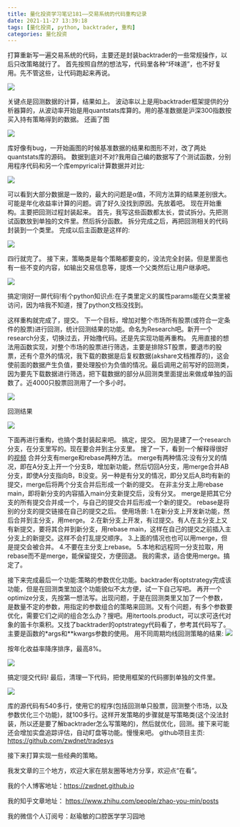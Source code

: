 ```yaml
---
title: 量化投资学习笔记181——交易系统的代码重构记录
date: 2021-11-27 13:39:18
tags: [量化投资, python, backtrader, 重构]
categories: 量化投资
---
```

打算重新写一遍交易系统的代码，主要还是封装backtrader的一些常规操作，以后只改策略就行了。
首先按照自然的想法写，代码里各种“坏味道”，也不好复用。先不管这些，让代码跑起来再说。

![](https://zymblog-1258069789.cos.ap-chengdu.myqcloud.com/blog0178-QTLearn/150/01.jpg)

关键点是回测数据的计算，结果如上。
波动率以上是用backtrader框架提供的分析器算的，从波动率开始是用quantstats库算的。用的基准数据是沪深300指数按买入持有策略得到的数据。
还画了图

![](https://zymblog-1258069789.cos.ap-chengdu.myqcloud.com/blog0178-QTLearn/150/02.jpg)

库好像有bug，一开始画图的时候基准数据的结果和图形不对，改了两处quantstats库的源码。
数据到底对不对?我用自己编的数据写了个测试函数，分别用程序代码和另一个库empyrical计算数据并对比:

![](https://zymblog-1258069789.cos.ap-chengdu.myqcloud.com/blog0178-QTLearn/150/03.jpg)

可以看到大部分数据是一致的，最大的问题是α值，不同方法算的结果差别很大。可能是年化收益率计算的问题。调了好久没找到原因。先放着吧。
现在开始重构。主要把回测过程封装起来。
首先，我写这些函数都太长，尝试拆分。先把测试函数放到单独的文件里。然后拆分函数。
拆分完成之后，再把回测相关的代码封装到一个类里。
完成以后主函数是这样的:

![](https://zymblog-1258069789.cos.ap-chengdu.myqcloud.com/blog0178-QTLearn/150/04.jpg)

四行就完了。
接下来，策略类是每个策略都要变的，没法完全封装。但是里面也有一些不变的内容，如输出交易信息等，提炼一个父类然后让用户继承吧。

![](https://zymblog-1258069789.cos.ap-chengdu.myqcloud.com/blog0178-QTLearn/150/05.jpg)

搞定!刚好一屏代码!有个python知识点:在子类里定义的属性params能在父类里被访问，因为啥我不知道，搜了python文档没找到。

这样重构就完成了，提交。
下一个目标，增加对整个市场所有股票(或符合一定条件的股票)进行回测，统计回测结果的功能。命名为Research吧。新开一个research分支，切换过去，开始撸代码。还是先实现功能再重构。
先用直接的想法用函数实现，对整个市场的股票进行筛选，主要是排除ST股票，要退市的股票，还有个意外的情况，我下载的数据是后复权数据(akshare文档推荐的)，这会使前面的数据产生负值，要处理股价为负值的情况。最后调用之前写好的回测类，因为要先下载数据进行筛选，把下载数据的部分从回测类里面提出来做成单独的函数了。近4000只股票回测用了一个多小时。

![](https://zymblog-1258069789.cos.ap-chengdu.myqcloud.com/blog0178-QTLearn/150/06.jpg)

回测结果

![](https://zymblog-1258069789.cos.ap-chengdu.myqcloud.com/blog0178-QTLearn/150/07.jpg)

下面再进行重构，也搞个类封装起来吧。
搞定，提交。
因为是建了一个research分支，在分支里写的。现在要合并到主分支里。
搜了一下，看到一个解释得很好的[视频](https://b23.tv/AIZdkm5)
合并分支有merge和rebase两种方法。
merge有两种情况:没有分叉的情况，即在A分支上开一个分支B，增加新功能，然后切回A分支，用merge合并AB分支，即使A分支指向B，B没变。另一种是有分叉的情况，即分叉后A,B均有新的提交，merge后将两个分支合并后形成一个新的提交。
在非主分支上用rebase main，即将新分支的内容插入main分支新提交后，没有分叉。
merge是把其它分支的所有提交合并成一个，与自己的提交合并后形成一个新的提交。
rebase是将别的分支的提交链接在自己的提交之后。
使用场景:
1.在新分支上开发新功能，然后合并到主分支，用merge。
2.在新分支上开发，有过提交。有人在主分支上又有新提交，要将其合并到新分支，用rebase main，这样在自己的提交之前插入主分支上的新提交。这样不会打乱提交顺序。
3.上面的情况也也可以用merge，但是提交会被合并。
4.不要在主分支上rebase。
5.本地和远程同一分支拉取，用rebase而不是merge，能保留提交，方便回退。
我的需求，适合使用merge。搞定了。

接下来完成最后一个功能:策略的参数优化功能。backtrader有optstrategy完成该功能，但是在回测类里加这个功能貌似不太方便，试一下自己写吧。
再开一个optimize分支，先按第一想法写。出现问题，于是在回测类里又加了一个参数，是数量不定的参数，用指定的参数组合的策略来回测。又有个问题，有多个参数要优化，需要它们之间的组合怎么办？搜吧。用itertools.product，可以求可迭代对象的笛卡尔乘积。又找了backtrader的optstrategy代码看了，参考其代码写了。主要是函数的*args和**kwargs参数的使用。
用不同周期均线回测策略的结果:
![](https://zymblog-1258069789.cos.ap-chengdu.myqcloud.com/blog0178-QTLearn/150/08.jpg)

按年化收益率降序排序，最高8%。

![](https://zymblog-1258069789.cos.ap-chengdu.myqcloud.com/blog0178-QTLearn/150/09.jpg)

搞定!提交代码!
最后，清理一下代码，把使用框架的代码挪到单独的文件里。

![](https://zymblog-1258069789.cos.ap-chengdu.myqcloud.com/blog0178-QTLearn/150/10.jpg)

库的源代码有540多行，使用它的程序(包括回测单只股票，回测整个市场，以及参数优化三个功能)，就100多行。这样开发策略的步骤就是写策略类(这个没法封装，所以还是要了解backtrader怎么写策略的)，然后就优化，回测。接下来可能还会增加实盘追踪评估，自动盯盘等功能。慢慢来吧。
github项目主页:
https://github.com/zwdnet/tradesys

接下来打算实现一些经典的策略。


我发文章的三个地方，欢迎大家在朋友圈等地方分享，欢迎点“在看”。

我的个人博客地址：https://zwdnet.github.io

我的知乎文章地址： https://www.zhihu.com/people/zhao-you-min/posts

我的微信个人订阅号：赵瑜敏的口腔医学学习园地


